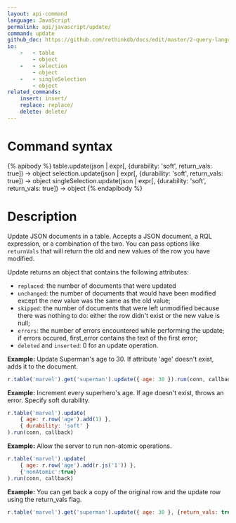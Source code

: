```yaml
---
layout: api-command 
language: JavaScript
permalink: api/javascript/update/
command: update
github_doc: https://github.com/rethinkdb/docs/edit/master/2-query-language/api/javascript/writing-data/update.md
io:
    -   - table
        - object
    -   - selection
        - object
    -   - singleSelection
        - object
related_commands:
    insert: insert/
    replace: replace/
    delete: delete/
---
```



# Command syntax #

{% apibody %}
table.update(json | expr[, {durability: 'soft', return_vals: true]) &rarr; object
selection.update(json | expr[, {durability: 'soft', return_vals: true]) &rarr; object
singleSelection.update(json | expr[, {durability: 'soft', return_vals: true]) &rarr; object
{% endapibody %}

# Description #

Update JSON documents in a table. Accepts a JSON document, a RQL expression, or a
combination of the two. You can pass options like `returnVals` that will return the old
and new values of the row you have modified. 

Update returns an object that contains the following attributes:

- `replaced`: the number of documents that were updated
- `unchanged`: the number of documents that would have been modified except the new
value was the same as the old value;
- `skipped`: the number of documents that were left unmodified because there was nothing
to do: either the row didn't exist or the new value is null;
- `errors`: the number of errors encountered while performing the update; if errors
occured, first_error contains the text of the first error;
- `deleted` and `inserted`: 0 for an update operation.

__Example:__ Update Superman's age to 30. If attribute 'age' doesn't exist, adds it to
the document.

```js
r.table('marvel').get('superman').update({ age: 30 }).run(conn, callback)
```


__Example:__ Increment every superhero's age. If age doesn't exist, throws an error. Specify soft durability.

```js
r.table('marvel').update(
    { age: r.row('age').add(1) },
    { durability: 'soft' }
).run(conn, callback)
```


__Example:__ Allow the server to run non-atomic operations.

```js
r.table('marvel').update(
    { age: r.row('age').add(r.js('1')) },
    {'nonAtomic':true}
).run(conn, callback)
```

__Example:__ You can get back a copy of the original row and the update row using the return_vals flag.

```js
r.table('marvel').get('superman').update({ age: 30 }, {return_vals: true}).run(conn, callback)
```

